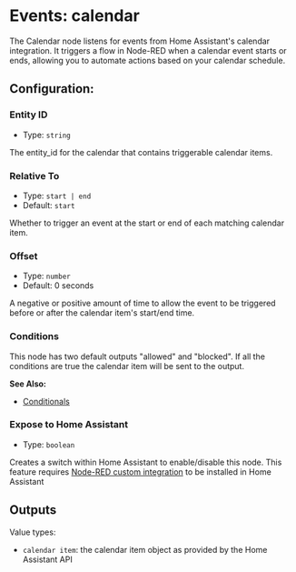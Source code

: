 # Events: calendar

The Calendar node listens for events from Home Assistant's calendar integration. It triggers a flow in Node-RED when a calendar event starts or ends, allowing you to automate actions based on your calendar schedule.

## Configuration:

### Entity ID <Badge text="required"/>

- Type: `string`

The entity_id for the calendar that contains triggerable calendar items.

### Relative To <Badge text="required"/>

- Type: `start | end`
- Default: `start`

Whether to trigger an event at the start or end of each matching calendar item.

### Offset <Badge text="required"/>

- Type: `number`
- Default: 0 seconds

A negative or positive amount of time to allow the event to be triggered before or after the calendar item's start/end time.

### Conditions

This node has two default outputs "allowed" and "blocked". If all the
conditions are true the calendar item will be sent to the output.

**See Also:**

- [Conditionals](/guide/conditionals.md)

### Expose to Home Assistant

- Type: `boolean`

Creates a switch within Home Assistant to enable/disable this node. This feature requires [Node-RED custom integration](https://github.com/zachowj/hass-node-red) to be installed in Home Assistant

## Outputs

Value types:

- `calendar item`: the calendar item object as provided by the Home Assistant API
